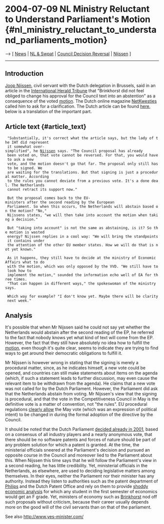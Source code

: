 # 2004-07-09 NL Ministry Reluctant to Understand Parliament\'s Motion {#nl_ministry_reluctant_to_understand_parliaments_motion}

\--\> \[ [ News](SwpatcninoEn "wikilink") \| [ NL &
Swpat](SwpatnlEn "wikilink") \| [ Council Decision
Reversal](ConsReversEn "wikilink") \| [
Nijssen](JoopNijssenEn "wikilink") \]

------------------------------------------------------------------------

## Introduction

[ Joop Nijssen](JoopNijssenEn "wikilink"), civil servant with the Dutch
delegation in Brussels, said in an article in the [International Herald
Tribune](http://www.iht.com/articles/528268.html "wikilink") that
\"Brinkhorst did not feel obliged to change his approval for the Council
text into an abstention\" as a consequence of the voted [
motion](NlMot040701En "wikilink"). The Dutch online magazine
[NetKwesties](http://www.netkwesties.nl "wikilink") called him to ask
for a clarification. The Dutch article can be found
[here](http://www.netkwesties.nl/editie103/artikel3.php "wikilink"),
below is a translation of the important part.

## Article text {#article_text}

` "Substantially, it's correct what the article says, but the lady of the IHT did represent`\
` it somewhat over-simplified", he `[`Nijssen`](Joop "wikilink")` says. "The Council proposal has already`\
` been voted on, that vote cannot be reversed. For that, you would have to ask a new`\
` vote, and the motion doesn't go that far. The proposal only still has to be signed. We`\
` are waiting for the translations. But that signing is just a procedural matter. According`\
` to the rules you cannot deviate from a previous vote. It's a done deal. The Netherlands`\
` cannot retract its support now."`

` But the proposal comes back to the EU-ministers after the second reading by the European`\
` Parliament. So when this occurs, the Netherlands will abstain based on the motion? "No,"`\
` Nijssens states, "we will then take into account the motion when taking a decision."`

` But "taking into account" is not the same as abstaining, is it? So the motion is wasted`\
` energy? Nijssen replies in a cool way: "We will bring the standpoints it contains under`\
` the attention of the other EU member states. How we will do that is not yet known."`

` As it happens, they still have to decide at the ministry of Economic Affairs what to do`\
` with the motion, which was only opposed by the VVD. "We still have to look how to`\
` implement the motion," sounded the information echo well of EA for three times.`\
` "That can happen in different ways," the spokeswoman of the ministry says.`

` Which way for example? "I don't know yet. Maybe there will be clarity next week."`

## Analysis

It\'s possible that when Mr Nijssen said he could not say yet whether
the Netherlands would abstain after the second reading of the EP, he
referred to the fact that nobody knows yet what kind of text will come
from the EP. However, the fact that they still have absolutely no idea
how to fulfill the [ motion](NlMot040701En "wikilink"), even though
it\'s quite clear, seems to indicate they are trying to find ways to get
around their democratic obligations to fulfill it.

Mr Nijssen is however wrong in stating that the signing is merely a
procedural matter, since, as he indicates himself, a new vote could be
opened, and countries can still make statements about items on the
agenda (which, if such a statement leads to further discussion, may even
cause the relevant item to be withdrawn from the agenda). He claims that
a new vote was not called for by the Dutch Parliament. However, the
Parliament did ask that the Netherlands abstain from voting. Mr
Nijssen\'s view that the signing is procedural, and that the vote in the
Competitiveness Council in May is the definitive vote is a matter of
convention, not \"the rules\". EU procedural regulations [ clearly
allow](ConsReversEn "wikilink") the May vote (which was an expression of
political intent) to be changed in during the formal adoption of the
directive by the Council.

It should be noted that the Dutch Parliament [decided already in
2001](http://swpat.ffii.org/players/nl/vosn01/ "wikilink"), based on a
consensus of all industry players and a nearly anonymous vote, that
there should be no software patents and forces of nature should be part
of any problem solution for which a patent is granted. At the time, the
ministerial officials sneered at the Parliament\'s decision and pursued
an opposite course in the Council and moreover lied to the Parliament
about this. When Nijssen this time says that he will follow the
Parliament\'s view in a second reading, he has little credibility. Yet,
ministerial officials in the Netherlands, as elsewhere, are used to
deciding legislative matters among themselves. In their eyes, neither
the Parliament nor their minister has any authority. Instead they listen
to authorities such as the patent department of [
Philips](SwpatphilipsEn "wikilink") and the Dutch Patent Office and rely
on them to provide [ shoddy economic
analysis](NlGovLttr0406En "wikilink") for which any student in the first
semester of economics would get an F grade. Yet, ministers of economy
such as [ Brinkhorst](LaurensJanBrinkhorstEn "wikilink") nod off such
proposals without criticism, because their career usually depends more
on the good will of the civil servants than on that of the parliament.

See also <http://www.yes-minister.com/>
